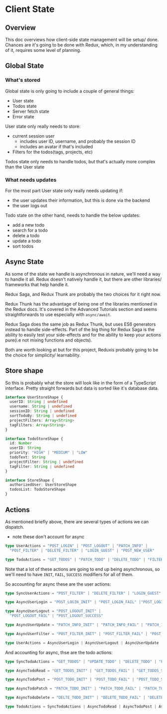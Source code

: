 # Client State
## Overview
This doc overviews how client-side state management will be setup/ done. Chances are it's going to be done with Redux, which, in my understanding of it, requires some level of planning.

## Global State
### What's stored
Global state is only going to include a couple of general things:
- User state
- Todos state
- Server fetch state
- Error state

User state only really needs to store:
- current session user
  - includes user ID, username, and probably the session ID
  - includes an avatar if that's included
- Filters for the todos(tags, projects, etc)

Todos state only needs to handle todos, but that's actually more complex than the User state

### What needs updates
For the most part User state only really needs updating if:
- the user updates their information, but this is done via the backend
- the user logs out

Todo state on the other hand, needs to handle the below updates:
- add a new todo
- search for a todo
- delete a todo
- update a todo
- sort todos

## Async State
As some of the state we handle is asynchronous in nature, we'll need a way to handle it all. Redux doesn't natively handle it, but there are other libraries/ frameworks that help handle it.

Redux Saga, and Redux Thunk are probably the two choices for it right now.

Redux Thunk has the advantage of being one of the libraries mentioned in the Redux docs. It's covered in the Advanced Tutorials section and seems straightforwards to use especially with `async/await`.

Redux Saga does the same job as Redux Thunk, but uses ES6 generators instead to handle side-effects. Part of the big thing for Redux Saga is the ability to easily test your side-effects and for the ability to keep your actions pure(i.e not mixing functions and objects).

Both are worth looking at but for this project, Reduxis probably going to be the choice for simplicity/ learnability.

## Store shape
So this is probably what the store will look like in the form of a TypeScript interface. Pretty straight forwards but data is sorted like it's database data.

```ts
interface UserStoreShape {
  userID: String | undefined
  username: String | undefined
  sessionID: String | undefined
  sortTodoBy: String | undefined
  projectFilters: Array<String>
  tagFilters: Array<String>
}

interface TodoStoreShape {
  id: Number
  userID: String
  priority: "HIGH" | "MEDIUM" | "LOW"
  todoText: String
  projectFilter: String | undefined
  tagFilter: String | undefined
}

interface StoreShape {
  authorizedUser: UserStoreShape
  todosList: TodoStoreShape
}


```

## Actions
As mentioned briefly above, there are several types of actions we can dispatch.
- note these don't account for async
```ts
type UserActions = "POST_LOGIN" | "POST_LOGOUT" | "PATCH_INFO" |
  "POST_FILTER" | "DELETE_FILTER" | "LOGIN_GUEST" | "POST_NEW_USER"

type TodoActions = "GET_TODOS" | "PATCH_TODO" | "DELETE_TODO" | "FILTER_TODOS" | "SORT_TODOS"

```

Note that a lot of these actions are going to end up being asynchronous, so we'll need to have `INIT`, `FAIL`, `SUCCESS` modifiers for all of them.

So accounting for async these are the user actions:
```ts
type SyncUserActions = "POST_FILTER" | "DELETE_FILTER" | "LOGIN_GUEST"

type AsyncUserLogin = "POST_LOGIN_INIT" | "POST_LOGIN_FAIL" |"POST_LOGIN_SUCCESS"

type AsyncUserLogout = "POST_LOGOUT_INIT" |
  "POST_LOGOUT_FAIL" | "POST_LOGOUT_SUCCESS"

type AsyncUserUpdate = "PATCH_INFO_INIT" | "PATCH_INFO_FAIL" | "PATCH_INFO_SUCCESS"

type AsyncUserFilter = "POST_FILTER_INIT" | "POST_FILTER_FAIL" | "POST_FILTER_SUCCESS" | "DELETE_FILTER_INIT" | "DELETE_FILTER_FAIL" | "DELETE_FILTER_SUCCESS"

type UserActions = AsyncUserLogin | AsyncUserLogout | AsyncUserUpdate | AsyncUserFilter | SyncUserActions

```

And accounting for async, thse are the todo actions:
```ts
type SyncTodoActions = "GET_TODOS" | "UPDATE_TODO" | "DELETE_TODO" | "FILTER_TODOS" | "SORT_TODOS"

type AsyncTodoRead = "GET_TODOS_INIT" | "GET_TODOS_FAIL" | "GET_TODOS_SUCCESS" | "SEARCH_TODOS_INIT" | "SEARCH_TODOS_FAIL" | "SEARCH_TODOS_SUCCESS"

type AsyncTodoPost = "POST_TODO_INIT" | "POST_TODO_FAIL" | "POST_TODO_SUCCESS"

type AsyncTodoPatch = "PATCH_TODO_INIT" | "PATCH_TODO_FAIL" | "PATCH_TODO_SUCCESS"

type AsyncTodoDelete = "DELTE_TODO_INIT" | "DELETE_TODO_FAIL" | "DELETE_TODO_SUCCESS"

type TodoActions = SyncTodoActions | AsyncTodoRead | AsyncTodoPost | AsyncTodoPatch | AsyncTodoDelete
```